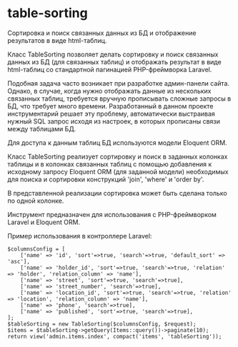 # table-sorting

Сортировка и поиск связанных данных из БД и отображение результатов в виде html-таблиц.

Класс TableSorting позволяет делать сортировку и поиск связанных данных из БД (для связанных таблиц)
и отображать результат в виде html-таблиц со стандартной пагинацией PHP-фреймворка Laravel.

Подобная задача часто возникает при разработке админ-панели сайта. Однако, в случае,
когда нужно отображать данные из нескольких связанных таблиц, требуется вручную прописывать
сложные запросы в БД, что требует много времени. Разработанный в данном проекте инструментарий
решает эту проблему, автоматически выстраивая нужный SQL запрос исходя из настроек, в которых
прописаны связи между таблицами БД.

Для доступа к данным таблиц БД используются модели Eloquent ORM.

Класс TableSorting реализует сортировку и поиск в заданных колонках таблицы 
и в колонках связанных таблиц с помощью добавления к исходному запросу 
Eloquent ORM (для заданной модели) необходимых для поиска и сортировки 
конструкций 'join', 'where' и 'order by'.

В представленной реализации сортировка может быть сделана только по одной колонке.

Инструмент предназначен для использования с PHP-фреймворком Laravel и Eloquent ORM.


Пример использования в контроллере Laravel:

    $columnsConfig = [
        ['name' => 'id', 'sort'=>true, 'search'=>true, 'default_sort' => 'asc'],
        ['name' => 'holder_id', 'sort'=>true, 'search'=>true, 'relation' => 'holder', 'relation_column' => 'name'],
        ['name' => 'street', 'sort'=>true, 'search'=>true],
        ['name' => 'street_number', 'search'=>true],
        ['name' => 'location_id', 'sort'=>true, 'search'=>true, 'relation' => 'location', 'relation_column' => 'name'],
        ['name' => 'phone', 'search'=>true],
        ['name' => 'published', 'sort'=>true, 'search'=>true],
    ];
    $tableSorting = new TableSorting($columnsConfig, $request);
    $items = $tableSorting->getQuery(Items::query())->paginate(10);
    return view('admin.items.index', compact('items', 'tableSorting'));

